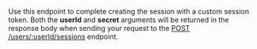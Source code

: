 Use this endpoint to complete creating the session with a custom session token. Both the **userId** and **secret** arguments will be returned in the response body when sending your request to the [POST /users/:userId/sessions](https://appwrite.io/docs/references/cloud/server-nodejs/users#createCustomSession) endpoint.
